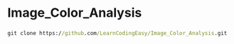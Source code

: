 # Image_Color_Analysis

###

```cmd
git clone https://github.com/LearnCodingEasy/Image_Color_Analysis.git
```

###

```cmd

```

###

```cmd

```

###

```cmd

```

###

```cmd

```

###

```cmd

```

###

```cmd

```

###

```cmd

```

###

```cmd

```

###

```cmd

```

###

```cmd

```

###

```cmd

```

###

```cmd

```

###

```cmd

```

###

```cmd

```

###

```cmd

```

###

```cmd

```

###

```cmd

```

###

```cmd

```

###

```cmd

```

###

```cmd

```

###

```cmd

```

###

```cmd

```

###

```cmd

```

###

```cmd

```

###

```cmd

```

###

```cmd

```

###

```cmd

```

###

```cmd

```

###

```cmd

```

###

```cmd

```

###

```cmd

```

###

```cmd

```

###

```cmd

```

###

```cmd

```

###

```cmd

```

###

```cmd

```

###

```cmd

```

###

```cmd

```

###

```cmd

```

###

```cmd

```

###

```cmd

```

###

```cmd

```

###

```cmd

```

###

```cmd

```

###

```cmd

```

###

```cmd

```
